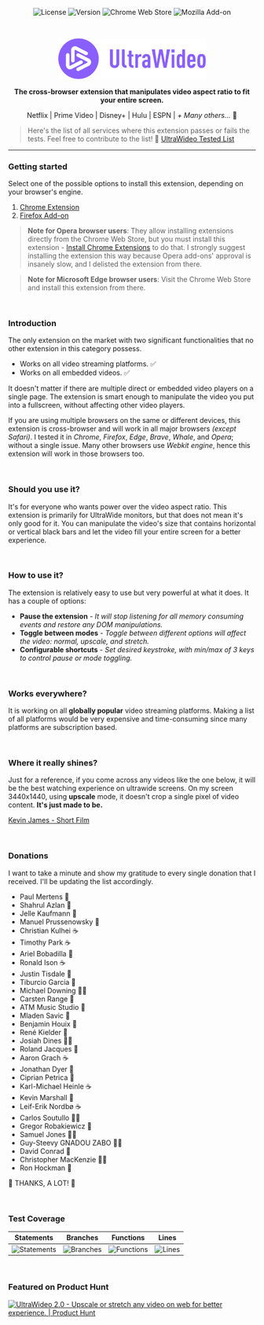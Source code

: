 <p align="center">
  <img src="https://img.shields.io/github/license/dvlden/ultrawideo?color=%238a5fff&label=License&style=flat-square" alt="License" />
  <img src="https://img.shields.io/github/package-json/version/dvlden/ultrawideo?color=%238a5fff&label=Version&style=flat-square" alt="Version" />
  <img src="https://img.shields.io/chrome-web-store/users/bfbnagnphiehemkdgmmficmjfddgfhpl?color=rgb%28138%2C%2095%2C%20255%29&label=Chrome%20Users&style=flat-square" alt="Chrome Web Store" />
  <img src="https://img.shields.io/amo/users/ultrawideo?color=rgb%28138%2C%2095%2C%20255%29&label=Firefox%20Users&style=flat-square" alt="Mozilla Add-on" />
</p>

<br>

<p align="center">
  <a href="https://github.com/dvlden/ultrawideo">
    <img src=".github/logo.svg" width="300" alt="UltraWideo" />
  </a>
</p>

<p align="center">
  <strong>The cross-browser extension that manipulates video aspect ratio to fit your entire screen.</strong>
</p>

<p align="center">
  Netflix | Prime Video | Disney+ | Hulu | ESPN | <em>+ Many others...</em> 🚀
</p>

> Here's the list of all services where this extension passes or fails the tests. Feel free to contribute to the list! 🙏 [UltraWideo Tested List](./PLATFORMS.md)

---

### Getting started

Select one of the possible options to install this extension, depending on your browser's engine.

1. [Chrome Extension](https://chrome.google.com/webstore/detail/ultrawideo/bfbnagnphiehemkdgmmficmjfddgfhpl)
2. [Firefox Add-on](https://addons.mozilla.org/en-US/firefox/addon/ultrawideo/)

> **Note for Opera browser users**: They allow installing extensions directly from the Chrome Web Store, but you must install this extension - [Install Chrome Extensions](https://addons.opera.com/en/extensions/details/install-chrome-extensions/) to do that. I strongly suggest installing the extension this way because Opera add-ons' approval is insanely slow, and I delisted the extension from there.

> **Note for Microsoft Edge browser users**: Visit the Chrome Web Store and install this extension from there.

<br>

### Introduction
The only extension on the market with two significant functionalities that no other extension in this category possess.

- Works on all video streaming platforms. ✅
- Works on all embedded videos. ✅

It doesn't matter if there are multiple direct or embedded video players on a single page. The extension is smart enough to manipulate the video you put into a fullscreen, without affecting other video players.

If you are using multiple browsers on the same or different devices, this extension is cross-browser and will work in all major browsers *(except Safari)*. I tested it in *Chrome*, *Firefox*, *Edge*, *Brave*, *Whale*, and *Opera*; without a single issue.
Many other browsers use *Webkit engine*, hence this extension will work in those browsers too.

<br>

### Should you use it?
It's for everyone who wants power over the video aspect ratio. This extension is primarily for UltraWide monitors, but that does not mean it's only good for it.  You can manipulate the video's size that contains horizontal or vertical black bars and let the video fill your entire screen for a better experience.

<br>

### How to use it?
The extension is relatively easy to use but very powerful at what it does. It has a couple of options:

- **Pause the extension** - *It will stop listening for all memory consuming events and restore any DOM manipulations.*
- **Toggle between modes** - *Toggle between different options will affect the video: normal, upscale, and stretch.*
- **Configurable shortcuts** - *Set desired keystroke, with min/max of 3 keys to control pause or mode toggling.*

<br>

### Works everywhere?
It is working on all **globally popular** video streaming platforms. Making a list of all platforms would be very expensive and time-consuming since many platforms are subscription based.

<br>

### Where it really shines?
Just for a reference, if you come across any videos like the one below, it will be the best watching experience on ultrawide screens. On my screen 3440x1440, using **upscale** mode, it doesn't crop a single pixel of video content. **It's just made to be.**

[Kevin James - Short Film](https://www.youtube.com/watch?v=tdSQkoryv3Q)

<br>

### Donations
I want to take a minute and show my gratitude to every single donation that I received. I'll be updating the list accordingly.

- Paul Mertens 🍺
- Shahrul Azlan 🥩
- Jelle Kaufmann 🍺
- Manuel Prussenowsky 🍺
- Christian Kulhei ☕️
- Timothy Park ☕️
- Ariel Bobadilla 🍺
- Ronald Ison ☕️
- Justin Tisdale 🥩
- Tiburcio Garcia 🍺
- Michael Downing 🥩🍺
- Carsten Range 🍺
- ATM Music Studio 🍺
- Mladen Savic 🍺
- Benjamin Houix 🍺
- René Kielder 🍺
- Josiah Dines 🥩🍺
- Roland Jacques 🥩
- Aaron Grach ☕️
- Jonathan Dyer 🍺
- Ciprian Petrica 🥩
- Karl-Michael Heinle ☕️
- Kevin Marshall 🥩
- Leif-Erik Nordbø ☕️
- Carlos Soutullo 🥩🍺
- Gregor Robakiewicz 🍺
- Samuel Jones 🥩🍺
- Guy-Steevy GNADOU ZABO 🥩🍺
- David Conrad 🥩
- Christopher MacKenzie 🥩🍺
- Ron Hockman 🥩

🙌 THANKS, A LOT! 🙌

<br>

### Test Coverage

| Statements | Branches | Functions | Lines |
| --- | --- | --- | --- |
| ![Statements](https://img.shields.io/badge/statements-98.45%25-brightgreen.svg?style=flat) | ![Branches](https://img.shields.io/badge/branches-97.36%25-brightgreen.svg?style=flat) | ![Functions](https://img.shields.io/badge/functions-100%25-brightgreen.svg?style=flat) | ![Lines](https://img.shields.io/badge/lines-98.45%25-brightgreen.svg?style=flat) |

<br>

### Featured on Product Hunt

<a href="https://www.producthunt.com/posts/ultrawideo-2-0?utm_source=badge-featured&utm_medium=badge&utm_souce=badge-ultrawideo-2-0" target="_blank"><img src="https://api.producthunt.com/widgets/embed-image/v1/featured.svg?post_id=269645&theme=light" alt="UltraWideo 2.0 - Upscale or stretch any video on web for better experience. | Product Hunt" style="width: 250px; height: 54px;" width="250" height="54" /></a>
